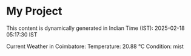 # My Project

This content is dynamically generated in Indian Time (IST): 2025-02-18 05:17:30 IST


Current Weather in Coimbatore:
Temperature: 20.88 °C
Condition: mist
